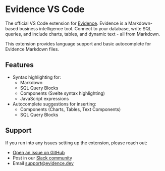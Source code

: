 # Evidence VS Code

The official VS Code extension for [Evidence](https://evidence.dev). Evidence is a Markdown-based business intelligence tool. Connect to your database, write SQL queries, and include charts, tables, and dynamic text - all from Markdown.

This extension provides language support and basic autocomplete for Evidence Markdown files.

## Features

- Syntax highlighting for:
  - Markdown
  - SQL Query Blocks
  - Components (Svelte syntax highlighting)
  - JavaScript expressions
- Autocomplete suggestions for inserting:
  - Components (Charts, Tables, Text Components)
  - SQL Query Blocks

## Support

If you run into any issues setting up the extension, please reach out:
- [Open an issue on GitHub](https://github.com/evidence-dev/evidence/issues)
- Post in our [Slack community](https://join.slack.com/t/evidencedev/shared_invite/zt-uda6wp6a-hP6Qyz0LUOddwpXW5qG03Q)
- Email <support@evidence.dev>